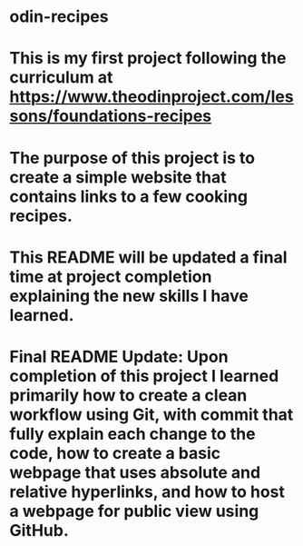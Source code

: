 # odin-recipes
# This is my first project following the curriculum at https://www.theodinproject.com/lessons/foundations-recipes
# The purpose of this project is to create a simple website that contains links to a few cooking recipes.
# This README will be updated a final time at project completion explaining the new skills I have learned.
# Final README Update: Upon completion of this project I learned primarily how to create a clean workflow using Git, with commit that fully explain each change to the code, how to create a basic webpage that uses absolute and relative hyperlinks, and how to host a webpage for public view using GitHub.
